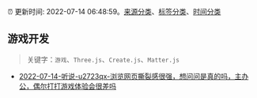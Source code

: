 :alarm_clock: 更新时间: 2022-07-14 06:48:59。[来源分类](../README.md)、[标签分类](../TAGS.md)、[时间分类](../TIMELINE.md)

## 游戏开发


> 关键字：`游戏`、`Three.js`、`Create.js`、`Matter.js`



- [2022-07-14-听说-u2723qx-浏览网页撕裂感很强，想问问是真的吗，主办公，偶尔打打游戏体验会很差吗](https://www.v2ex.com/t/866140) 